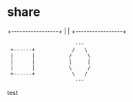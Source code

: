 # share
+-----------------+
|                 |
+-----------------+

						  ---
     +------+  	   	   	 /   \
	 |      |		    /     \
	 |      |		    |     |
	 |      |		    \     /
	 +------+			 \   /
						  ---

test



